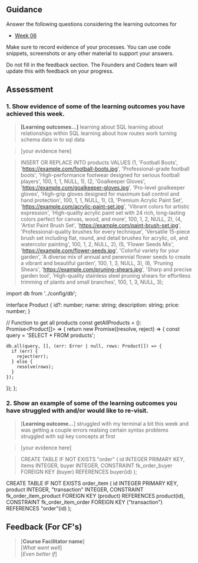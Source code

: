 ## Guidance
Answer the following questions considering the learning outcomes for
- [Week 06](https://learn.foundersandcoders.com/course/syllabus/developer/week06-project04-databases/learning-outcomes/)

Make sure to record evidence of your processes. You can use code snippets, screenshots or any other material to support your answers.

Do not fill in the feedback section. The Founders and Coders team will update this with feedback on your progress.

## Assessment
 ### 1. Show evidence of some of the learning outcomes you have achieved this week.
> **[Learning outcomes...]**
> learning about SQL
> learning about relationships within SQL
> learning about how routes work
> turning schema data in to sql data


> [your evidence here]

>INSERT OR REPLACE INTO products VALUES
  (1, 'Football Boots', 'https://example.com/football-boots.jpg', 'Professional-grade football boots', 'High-performance footwear designed for serious football players', 100, 1, 1, NULL, 1),
  (2, 'Goalkeeper Gloves', 'https://example.com/goalkeeper-gloves.jpg', 'Pro-level goalkeeper gloves', 'High-grip gloves designed for maximum ball control and hand protection', 100, 1, 1, NULL, 1),
  (3, 'Premium Acrylic Paint Set', 'https://example.com/acrylic-paint-set.jpg', 'Vibrant colors for artistic expression', 'High-quality acrylic paint set with 24 rich, long-lasting colors perfect for canvas, wood, and more', 100, 1, 2, NULL, 2),
  (4, 'Artist Paint Brush Set', 'https://example.com/paint-brush-set.jpg', 'Professional-quality brushes for every technique', 'Versatile 15-piece brush set including flat, round, and detail brushes for acrylic, oil, and watercolor painting', 100, 1, 2, NULL, 2),
  (5, 'Flower Seeds Mix', 'https://example.com/flower-seeds.jpg', 'Colorful variety for your garden', 'A diverse mix of annual and perennial flower seeds to create a vibrant and beautiful garden', 100, 1, 3, NULL, 3),
  (6, 'Pruning Shears', 'https://example.com/pruning-shears.jpg', 'Sharp and precise garden tool', 'High-quality stainless steel pruning shears for effortless trimming of plants and small branches', 100, 1, 3, NULL, 3);

import db from '../config/db';

interface Product {
  id?: number;
  name: string;
  description: string;
  price: number;
}

// Function to get all products
const getAllProducts = (): Promise<Product[]> => {
  return new Promise((resolve, reject) => {
    const query = 'SELECT * FROM products';
    
    db.all(query, [], (err: Error | null, rows: Product[]) => {
      if (err) {
        reject(err);
      } else {
        resolve(rows);
      }
    });
  });
}; 

 ### 2. Show an example of some of the learning outcomes you have struggled with and/or would like to re-visit.
> [**Learning outcome...**]
> struggled with my terminal a bit this week and was getting a couple errors
> realsing certain syntax problems
> struggled with sql key concepts at first
 
> [your evidence here]

>CREATE TABLE IF NOT EXISTS "order" (
    id INTEGER PRIMARY KEY,
    items INTEGER,
    buyer INTEGER,
    CONSTRAINT fk_order_buyer FOREIGN KEY (buyer) REFERENCES buyer(id)
);

CREATE TABLE IF NOT EXISTS order_item (
    id INTEGER PRIMARY KEY,
    product INTEGER,
    "transaction" INTEGER,
    CONSTRAINT fk_order_item_product FOREIGN KEY (product) REFERENCES product(id),
    CONSTRAINT fk_order_item_order FOREIGN KEY ("transaction") REFERENCES "order"(id)
); 

## Feedback (For CF's)
> [**Course Facilitator name**]  
> [*What went well*]  
> [*Even better if*]
